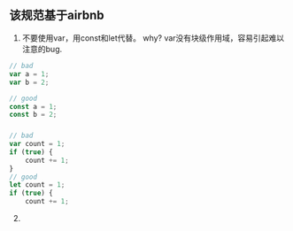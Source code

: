 ###### 

## 该规范基于airbnb

1. 不要使用var，用const和let代替。 why? var没有块级作用域，容易引起难以注意的bug.

```js
// bad
var a = 1;
var b = 2;

// good
const a = 1;
const b = 2;
```

### 

```js
// bad
var count = 1;
if (true) {
    count += 1;
}
// good
let count = 1;
if (true) {
    count += 1;
```

2. 




